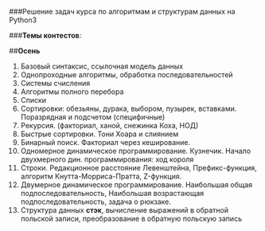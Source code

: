 ###Решение задач курса по алгоритмам и структурам данных на Python3

###**Темы контестов**:

##**Осень**
1. Базовый синтаксис, ссылочная модель данных
2. Однопроходные алгоритмы, обработка последовательностей
3. Системы счисления
4. Алгоритмы полного перебора
5. Списки
6. Сортировки: обезьяны, дурака, выбором, пузырек, вставками. Поразрядная и подсчетом (специфичные)
7. Рекурсия. (факториал, ханой, снежинка Коха, НОД)
8. Быстрые сортировки. Тони Хоара и слиянием
9. Бинарный поиск. Факториал через кеширование.
10. Одномерное динамическое программирование. Кузнечик. Начало двухмерного дин. программирования: ход короля
11. Строки. Редакционное расстояние Левенштейна, Префикс-функция, алгоритм Кнутта-Морриса-Пратта, Z-функция.
12. Двумерное динамическое программирование. Наибольшая общая подпоследовательность, Наибольшая возрастающая 
подпоследовательность, задача о рюкзаке.
13. Структура данных **стэк**, вычисление выражений в обратной польской записи, преобразование в обратную 
польскую запись